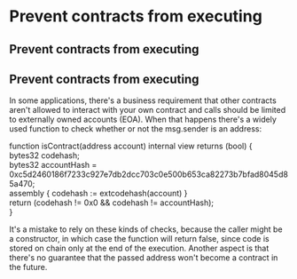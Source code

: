 # Prevent contracts from executing

## Prevent contracts from executing

## Prevent contracts from executing

In some applications, there's a business requirement that other contracts aren't allowed to interact with your own contract and calls should be limited to externally owned accounts \(EOA\). When that happens there's a widely used function to check whether or not the msg.sender is an address:

function isContract\(address account\) internal view returns \(bool\) {  
    bytes32 codehash;  
    bytes32 accountHash = 0xc5d2460186f7233c927e7db2dcc703c0e500b653ca82273b7bfad8045d85a470;  
    assembly { codehash := extcodehash\(account\) }  
    return \(codehash != 0x0 && codehash != accountHash\);  
}

It's a mistake to rely on these kinds of checks, because the caller might be a constructor, in which case the function will return false, since code is stored on chain only at the end of the execution. Another aspect is that there's no guarantee that the passed address won't become a contract in the future.

